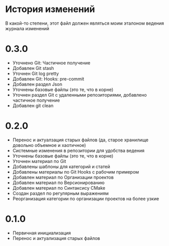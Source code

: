 # История изменений

В какой-то степени, этот файл должен являться моим эталоном ведения журнала изменений

# 0.3.0

* Уточнено Git: Частичное получение
* Добавлен Git stash
* Уточнен Git log pretty
* Добавлен Git: Hooks: pre-commit
* Добавлен раздел Json
* Уточнены базовые файлы (это те, что в корне)
* Уточнен раздел Git с удаленными репозиториями, добавлено частичное получение
* Добавлен git clean

# 0.2.0

* Перенос и актуалзация старых файлов (да, старое хранилище довольно объемное и хаотичное)
* Системные изменения в репозитории для удобства ведения
* Уточнены базовые файлы (это те, что в корне)
* Уточнен материал по Git
* Добавлены шаблоны для категорий и статей
* Добавлены материалы по Git Hooks с рабочим примером
* Добавлен материал по Организации проектов
* Добавлен материал по Версионированию
* Добавлен материал по Синтаксису CMake
* Создан раздел по регулярным выражениям
* Реорганизация категории по организации проектов на более узкие

# 0.1.0

* Первичная инициализация
* Перенос и актуализация старых файлов

